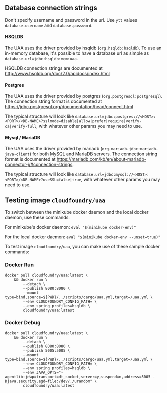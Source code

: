 ## Database connection strings

Don't specify username and password in the url. Use `ytt` values `database.username` and `database.password`.

#### HSQLDB
The UAA uses the driver provided by hsqldb (`org.hsqldb:hsqldb`). To use an in-memory database, it's possible to have a database url as simple as `database.url=jdbc:hsqldb:mem:uaa`.

HSQLDB connection strings are documented at http://www.hsqldb.org/doc/2.0/apidocs/index.html
#### Postgres
The UAA uses the driver provided by postgres (`org.postgresql:postgresql`). The connection string format is documented at https://jdbc.postgresql.org/documentation/head/connect.html

The typical structure will look like `database.url=jdbc:postgres://<HOST>:<PORT>/<DB-NAME>?sslmode=disable|allow|prefer|require|verify-ca|verify-full`, with whatever other params you may need to use.

#### Mysql / MariaDB
The UAA uses the driver provided by mariadb (`org.mariadb.jdbc:mariadb-java-client`) for both MySQL and MariaDB servers. The connection string format is documented at https://mariadb.com/kb/en/about-mariadb-connector-j/#connection-strings.

The typical structure will look like `database.url=jdbc:mysql://<HOST>:<PORT>/<DB-NAME>?useSSL=false|true`, with whatever other params you may need to use.

## Testing image `cloudfoundry/uaa` 

To switch between the minikube docker daemon and the local docker daemon, use these commands:

For minikube's docker daemon: `eval "$(minikube docker-env)"`

For the local docker daemon: `eval "$(minikube docker-env --unset=true)"`

To test image `cloudfoundry/uaa`, you can make use of these sample docker commands:

### Docker Run

```shell script
docker pull cloudfoundry/uaa:latest \
	&& docker run \
		--detach \
		--publish 8080:8080 \
		--mount type=bind,source=${PWD}/../scripts/cargo/uaa.yml,target=/uaa.yml \
		--env CLOUDFOUNDRY_CONFIG_PATH= \
		--env spring_profiles=hsqldb \
		cloudfoundry/uaa:latest
```

### Docker Debug

```shell script
docker pull cloudfoundry/uaa:latest \
   	&& docker run \
		--detach \
		--publish 8080:8080 \
		--publish 5005:5005 \
		--mount type=bind,source=${PWD}/../scripts/cargo/uaa.yml,target=/uaa.yml \
		--env CLOUDFOUNDRY_CONFIG_PATH= \
		--env spring_profiles=hsqldb \
		--env JAVA_OPTS="-agentlib:jdwp=transport=dt_socket,server=y,suspend=n,address=5005 -Djava.security.egd=file:/dev/./urandom" \
		cloudfoundry/uaa:latest
```
